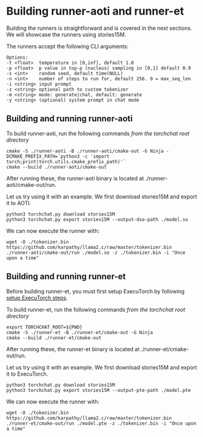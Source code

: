 # Building runner-aoti and runner-et
Building the runners is straightforward and is covered in the next sections.  We will showcase the runners using stories15M.

The runners accept the following CLI arguments:

```
Options:
-t <float>  temperature in [0,inf], default 1.0
-p <float>  p value in top-p (nucleus) sampling in [0,1] default 0.9
-s <int>    random seed, default time(NULL)
-n <int>    number of steps to run for, default 256. 0 = max_seq_len
-i <string> input prompt
-z <string> optional path to custom tokenizer
-m <string> mode: generate|chat, default: generate
-y <string> (optional) system prompt in chat mode
```

## Building and running runner-aoti
To build runner-aoti, run the following commands *from the torchchat root directory*

```
cmake -S ./runner-aoti -B ./runner-aoti/cmake-out -G Ninja -DCMAKE_PREFIX_PATH=`python3 -c 'import torch;print(torch.utils.cmake_prefix_path)'`
cmake --build ./runner-aoti/cmake-out
```

After running these, the runner-aoti binary is located at ./runner-aoti/cmake-out/run.

Let us try using it with an example.
We first download stories15M and export it to AOTI.

```
python3 torchchat.py download stories15M
python3 torchchat.py export stories15M --output-dso-path ./model.so
```

We can now execute the runner with:

```
wget -O ./tokenizer.bin https://github.com/karpathy/llama2.c/raw/master/tokenizer.bin
./runner-aoti/cmake-out/run ./model.so -z ./tokenizer.bin -i "Once upon a time"
```

## Building and running runner-et
Before building runner-et, you must first setup ExecuTorch by following [setup ExecuTorch steps](executorch_setup.md).


To build runner-et, run the following commands *from the torchchat root directory*

```
export TORCHCHAT_ROOT=${PWD}
cmake -S ./runner-et -B ./runner-et/cmake-out -G Ninja
cmake --build ./runner-et/cmake-out
```

After running these, the runner-et binary is located at ./runner-et/cmake-out/run.

Let us try using it with an example.
We first download stories15M and export it to ExecuTorch.

```
python3 torchchat.py download stories15M
python3 torchchat.py export stories15M --output-pte-path ./model.pte
```

We can now execute the runner with:

```
wget -O ./tokenizer.bin https://github.com/karpathy/llama2.c/raw/master/tokenizer.bin
./runner-et/cmake-out/run ./model.pte -z ./tokenizer.bin -i "Once upon a time"
```
